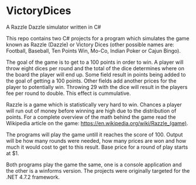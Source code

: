 # VictoryDices
A Razzle Dazzle simulator written in C#

This repo contains two C# projects for a program which simulates the game known as Razzle (Dazzle) or Victory Dices (other possible names are: Football, Baseball, Ten Points Win, Mo-Co, Indian Poker or Cajun Bingo).

The goal of the game is to get to a 100 points in order to win. A player will throw eight dices per round and the total of the dice determines where on the board the player will end up. Some field result in points being added to the goal of getting a 100 points. Other fields add another prices for the player to potentially win. Throwing 29 with the dice will result in the players fee per round to double. This effect is cummulative. 

Razzle is a game which is statistically very hard to win. Chances a player will run out of money before winning are high due to the distribution of points. For a complete overview of the math behind the game read the Wikipedia article on the game: https://en.wikipedia.org/wiki/Razzle_(game).

The programs will play the game untill it reaches the score of 100. Output will be how many rounds were needed, how many prices are won and how much it would cost to get to this result. Base price for a round of play starts at $1.

Both programs play the game the same, one is a console application and the other is a winforms version. The projects were originally targeted for the .NET 4.7.2 framework.
